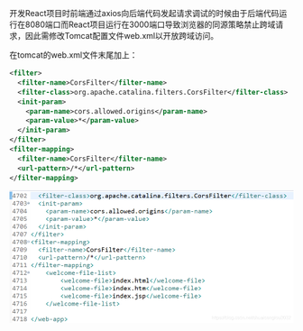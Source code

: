 开发React项目时前端通过axios向后端代码发起请求调试的时候由于后端代码运行在8080端口而React项目运行在3000端口导致浏览器的同源策略禁止跨域请求，因此需修改Tomcat配置文件web.xml以开放跨域访问。  

在tomcat的web.xml文件末尾加上：  
```xml
<filter>
  <filter-name>CorsFilter</filter-name>
  <filter-class>org.apache.catalina.filters.CorsFilter</filter-class>
  <init-param>
    <param-name>cors.allowed.origins</param-name>
    <param-value>*</param-value>
  </init-param>
</filter>
<filter-mapping>
  <filter-name>CorsFilter</filter-name>
  <url-pattern>/*</url-pattern>
</filter-mapping>
```  
![img](../image/ab5cf0996972b97df92ea87b55320e95.png)
